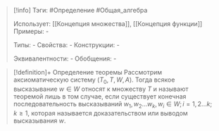 > [!info]
> Тэги: #Определение #Общая_алгебра 
> 
> Использует: [[Концепция множества]], [[Концепция функции]]
> Примеры: *-*
> 
> Типы: *-*
> Свойства: *-*
> Конструкции: *-*
> 
> Эквивалентности: *-*
> Обобщения: *-*

> [!definition]+ Определение теоремы
> Рассмотрим аксиоматическую систему $(T_0, T, W, A)$. Тогда всякое высказывание $w \in W$ относят к множеству $T$ и называют теоремой лишь в том случае, если существует конечная последовательность высказываний $w_1, w_2 ... w_k, \,w_i \in W; \, i = 1, 2 ... k; \, k \geq 1$, которая называется доказательством или выводом высказывания $w$.